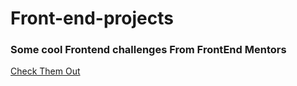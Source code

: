# Front-end-projects
### Some cool Frontend challenges From FrontEnd Mentors


[Check Them Out](https://dev.to/frontendmentor/16-front-end-projects-with-designs-to-help-improve-your-coding-skills-5ajl)
